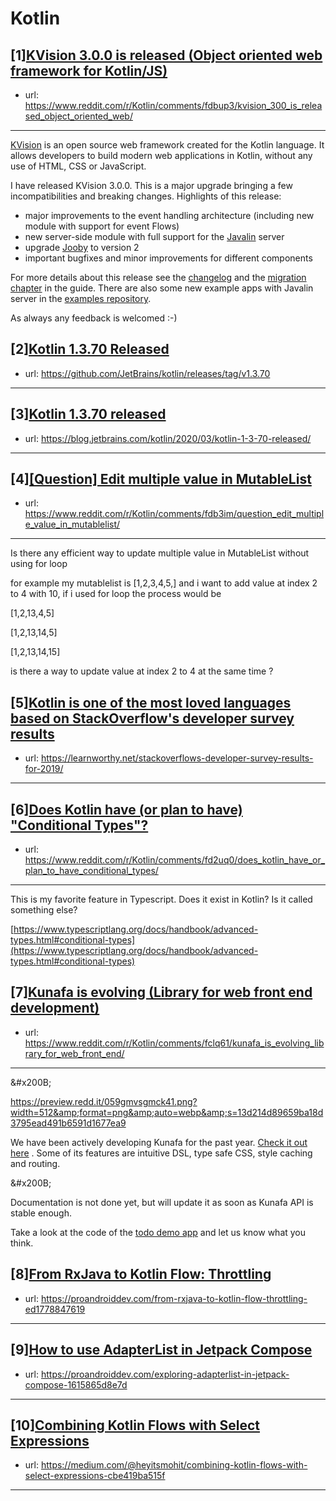 # Kotlin
## [1][KVision 3.0.0 is released (Object oriented web framework for Kotlin/JS)](https://www.reddit.com/r/Kotlin/comments/fdbup3/kvision_300_is_released_object_oriented_web/)
- url: https://www.reddit.com/r/Kotlin/comments/fdbup3/kvision_300_is_released_object_oriented_web/
---
[KVision](https://github.com/rjaros/kvision) is an open source web framework created for the Kotlin language. It allows developers to build modern web applications in Kotlin, without any use of HTML, CSS or JavaScript.

I have released KVision 3.0.0. This is a major upgrade bringing a few incompatibilities and breaking changes. Highlights of this release:

* major improvements to the event handling architecture (including new module with support for event Flows)
* new server-side module with full support for the [Javalin](https://javalin.io) server
* upgrade [Jooby](https://jooby.io) to version 2
* important bugfixes and minor improvements for different components

For more details about this release see the [changelog](https://github.com/rjaros/kvision/releases/tag/3.0.0) and the [migration chapter](https://kvision.gitbook.io/kvision-guide/part-1-fundamentals/migration) in the guide. There are also some new example apps with Javalin server in the [examples repository](https://github.com/rjaros/kvision-examples).

As always any feedback is welcomed :-)
## [2][Kotlin 1.3.70 Released](https://www.reddit.com/r/Kotlin/comments/fcy26q/kotlin_1370_released/)
- url: https://github.com/JetBrains/kotlin/releases/tag/v1.3.70
---

## [3][Kotlin 1.3.70 released](https://www.reddit.com/r/Kotlin/comments/fczl3h/kotlin_1370_released/)
- url: https://blog.jetbrains.com/kotlin/2020/03/kotlin-1-3-70-released/
---

## [4][[Question] Edit multiple value in MutableList](https://www.reddit.com/r/Kotlin/comments/fdb3im/question_edit_multiple_value_in_mutablelist/)
- url: https://www.reddit.com/r/Kotlin/comments/fdb3im/question_edit_multiple_value_in_mutablelist/
---
Is there any efficient way to update multiple value in MutableList without using for loop

for example my mutablelist is \[1,2,3,4,5,\] and i want to add value at index 2 to 4 with 10, if i used for loop the process would be 

\[1,2,13,4,5\]

\[1,2,13,14,5\]

\[1,2,13,14,15\]

is there a way to update value at index 2 to 4 at the same time ?
## [5][Kotlin is one of the most loved languages based on StackOverflow's developer survey results](https://www.reddit.com/r/Kotlin/comments/fcyand/kotlin_is_one_of_the_most_loved_languages_based/)
- url: https://learnworthy.net/stackoverflows-developer-survey-results-for-2019/
---

## [6][Does Kotlin have (or plan to have) "Conditional Types"?](https://www.reddit.com/r/Kotlin/comments/fd2uq0/does_kotlin_have_or_plan_to_have_conditional_types/)
- url: https://www.reddit.com/r/Kotlin/comments/fd2uq0/does_kotlin_have_or_plan_to_have_conditional_types/
---
This is my favorite feature in Typescript. Does it exist in Kotlin? Is it called something else?

[https://www.typescriptlang.org/docs/handbook/advanced-types.html#conditional-types](https://www.typescriptlang.org/docs/handbook/advanced-types.html#conditional-types)
## [7][Kunafa is evolving (Library for web front end development)](https://www.reddit.com/r/Kotlin/comments/fclq61/kunafa_is_evolving_library_for_web_front_end/)
- url: https://www.reddit.com/r/Kotlin/comments/fclq61/kunafa_is_evolving_library_for_web_front_end/
---
&amp;#x200B;

https://preview.redd.it/059gmvsgmck41.png?width=512&amp;format=png&amp;auto=webp&amp;s=13d214d89659ba18d3795ead491b6591d1677ea9

We have been actively developing Kunafa for the past year. [Check it out here](https://github.com/Kabbura/Kunafa)  . Some of its features are intuitive DSL, type safe CSS, style caching and routing. 

&amp;#x200B;

Documentation is not done yet, but will update it as soon as Kunafa API is stable enough. 

Take a look at the code of the [todo demo app](https://github.com/Kabbura/kunafa-todo) and let us know what you think.
## [8][From RxJava to Kotlin Flow: Throttling](https://www.reddit.com/r/Kotlin/comments/fcd1yk/from_rxjava_to_kotlin_flow_throttling/)
- url: https://proandroiddev.com/from-rxjava-to-kotlin-flow-throttling-ed1778847619
---

## [9][How to use AdapterList in Jetpack Compose](https://www.reddit.com/r/Kotlin/comments/fc9onw/how_to_use_adapterlist_in_jetpack_compose/)
- url: https://proandroiddev.com/exploring-adapterlist-in-jetpack-compose-1615865d8e7d
---

## [10][Combining Kotlin Flows with Select Expressions](https://www.reddit.com/r/Kotlin/comments/fc2v1k/combining_kotlin_flows_with_select_expressions/)
- url: https://medium.com/@heyitsmohit/combining-kotlin-flows-with-select-expressions-cbe419ba515f
---

